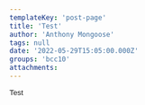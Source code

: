 ```yaml
---
templateKey: 'post-page'
title: 'Test'
author: 'Anthony Mongoose'
tags: null
date: '2022-05-29T15:05:00.000Z'
groups: 'bcc10'
attachments:
---
```

<!DOCTYPE html><html><head><meta content="text/html;charset=UTF-8" http-equiv="Content-Type"></head><body><div style="font-family: Verdana, Arial, Helvetica, sans-serif; font-size: 10pt;">Test</div><br></body></html>